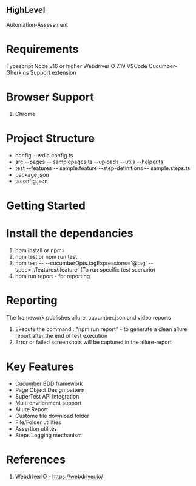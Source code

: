 ## HighLevel
Automation-Assessment

# Requirements
Typescript 
Node v16 or higher
WebdriverIO 7.19
VSCode 
Cucumber-Gherkins Support extension

# Browser Support 
1. Chrome

# Project Structure
- config
  --wdio.config.ts
- src
  --pages
    -- samplepages.ts
  --uploads
  --utils
    --helper.ts
- test
  --features
    -- sample.feature
  --step-definitions
    -- sample.steps.ts
- package.json
- tsconfig.json

# Getting Started
# Install the dependancies
1. npm install or npm i
2. npm test or npm run test
3. npm test -- --cucumberOpts.tagExpressions='@tag' --spec='./features/<featurefilename>.feature' (To run specific test scenario)
4. npm run report - for reporting

  
# Reporting
The framework publishes allure, cucumber.json and video reports
1. Execute the command : "npm run report"  - to generate a clean allure report after the end of test execution
2. Error or failed screenshots will be captured in the allure-report

# Key Features
- Cucumber BDD framework
- Page Object Design pattern
- SuperTest API Integration
- Multi envrionment support
- Allure Report
- Custome file download folder
- File/Folder utilities
- Assertion utilites
- Steps Logging mechanism
  
# References
1. WebdriverIO - https://webdriver.io/
